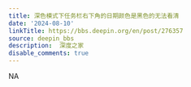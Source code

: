 ```yaml
---
title: 深色模式下任务栏右下角的日期颜色是黑色的无法看清
date: '2024-08-10'
linkTitle: https://bbs.deepin.org/en/post/276357
source: deepin_bbs
description:  深度之家 
disable_comments: true
---
```

NA

